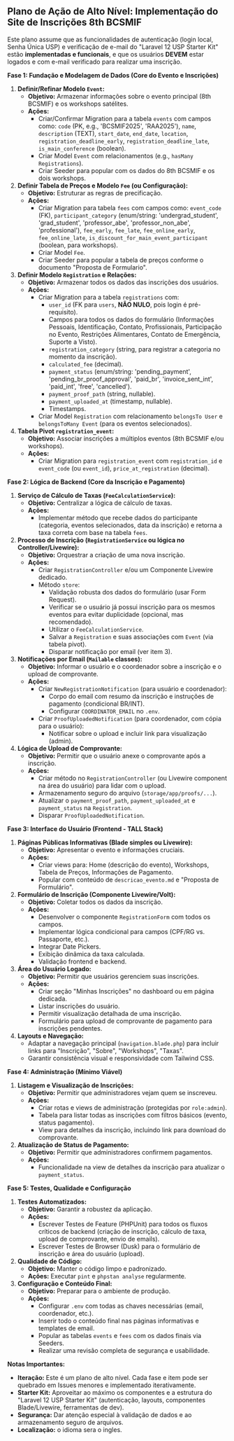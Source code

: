## Plano de Ação de Alto Nível: Implementação do Site de Inscrições 8th BCSMIF

Este plano assume que as funcionalidades de autenticação (login local, Senha Única USP) e verificação de e-mail do "Laravel 12 USP Starter Kit" estão **implementadas e funcionais**, e que os usuários **DEVEM** estar logados e com e-mail verificado para realizar uma inscrição.

**Fase 1: Fundação e Modelagem de Dados (Core do Evento e Inscrições)**

1.  **Definir/Refinar Modelo `Event`:**
    *   **Objetivo:** Armazenar informações sobre o evento principal (8th BCSMIF) e os workshops satélites.
    *   **Ações:**
        *   Criar/Confirmar Migration para a tabela `events` com campos como: `code` (PK, e.g., 'BCSMIF2025', 'RAA2025'), `name`, `description` (TEXT), `start_date`, `end_date`, `location`, `registration_deadline_early`, `registration_deadline_late`, `is_main_conference` (boolean).
        *   Criar Model `Event` com relacionamentos (e.g., `hasMany Registrations`).
        *   Criar Seeder para popular com os dados do 8th BCSMIF e os dois workshops.
2.  **Definir Tabela de Preços e Modelo `Fee` (ou Configuração):**
    *   **Objetivo:** Estruturar as regras de precificação.
    *   **Ações:**
        *   Criar Migration para tabela `fees` com campos como: `event_code` (FK), `participant_category` (enum/string: 'undergrad_student', 'grad_student', 'professor_abe', 'professor_non_abe', 'professional'), `fee_early`, `fee_late`, `fee_online_early`, `fee_online_late`, `is_discount_for_main_event_participant` (boolean, para workshops).
        *   Criar Model `Fee`.
        *   Criar Seeder para popular a tabela de preços conforme o documento "Proposta de Formulario".
3.  **Definir Modelo `Registration` e Relações:**
    *   **Objetivo:** Armazenar todos os dados das inscrições dos usuários.
    *   **Ações:**
        *   Criar Migration para a tabela `registrations` com:
            *   `user_id` (FK para `users`, **NÃO NULO**, pois login é pré-requisito).
            *   Campos para todos os dados do formulário (Informações Pessoais, Identificação, Contato, Profissionais, Participação no Evento, Restrições Alimentares, Contato de Emergência, Suporte a Visto).
            *   `registration_category` (string, para registrar a categoria no momento da inscrição).
            *   `calculated_fee` (decimal).
            *   `payment_status` (enum/string: 'pending_payment', 'pending_br_proof_approval', 'paid_br', 'invoice_sent_int', 'paid_int', 'free', 'cancelled').
            *   `payment_proof_path` (string, nullable).
            *   `payment_uploaded_at` (timestamp, nullable).
            *   Timestamps.
        *   Criar Model `Registration` com relacionamento `belongsTo User` e `belongsToMany Event` (para os eventos selecionados).
4.  **Tabela Pivot `registration_event`:**
    *   **Objetivo:** Associar inscrições a múltiplos eventos (8th BCSMIF e/ou workshops).
    *   **Ações:**
        *   Criar Migration para `registration_event` com `registration_id` e `event_code` (ou `event_id`), `price_at_registration` (decimal).

**Fase 2: Lógica de Backend (Core da Inscrição e Pagamento)**

1.  **Serviço de Cálculo de Taxas (`FeeCalculationService`):**
    *   **Objetivo:** Centralizar a lógica de cálculo de taxas.
    *   **Ações:**
        *   Implementar método que recebe dados do participante (categoria, eventos selecionados, data da inscrição) e retorna a taxa correta com base na tabela `fees`.
2.  **Processo de Inscrição (`RegistrationService` ou lógica no Controller/Livewire):**
    *   **Objetivo:** Orquestrar a criação de uma nova inscrição.
    *   **Ações:**
        *   Criar `RegistrationController` e/ou um Componente Livewire dedicado.
        *   Método `store`:
            *   Validação robusta dos dados do formulário (usar Form Request).
            *   Verificar se o usuário já possui inscrição para os mesmos eventos para evitar duplicidade (opcional, mas recomendado).
            *   Utilizar o `FeeCalculationService`.
            *   Salvar a `Registration` e suas associações com `Event` (via tabela pivot).
            *   Disparar notificação por email (ver item 3).
3.  **Notificações por Email (`Mailable` classes):**
    *   **Objetivo:** Informar o usuário e o coordenador sobre a inscrição e o upload de comprovante.
    *   **Ações:**
        *   Criar `NewRegistrationNotification` (para usuário e coordenador):
            *   Corpo do email com resumo da inscrição e instruções de pagamento (condicional BR/INT).
            *   Configurar `COORDINATOR_EMAIL` no `.env`.
        *   Criar `ProofUploadedNotification` (para coordenador, com cópia para o usuário):
            *   Notificar sobre o upload e incluir link para visualização (admin).
4.  **Lógica de Upload de Comprovante:**
    *   **Objetivo:** Permitir que o usuário anexe o comprovante após a inscrição.
    *   **Ações:**
        *   Criar método no `RegistrationController` (ou Livewire component na área do usuário) para lidar com o upload.
        *   Armazenamento seguro do arquivo (`storage/app/proofs/...`).
        *   Atualizar o `payment_proof_path`, `payment_uploaded_at` e `payment_status` na `Registration`.
        *   Disparar `ProofUploadedNotification`.

**Fase 3: Interface do Usuário (Frontend - TALL Stack)**

1.  **Páginas Públicas Informativas (Blade simples ou Livewire):**
    *   **Objetivo:** Apresentar o evento e informações cruciais.
    *   **Ações:**
        *   Criar views para: Home (descrição do evento), Workshops, Tabela de Preços, Informações de Pagamento.
        *   Popular com conteúdo de `descricao_evento.md` e "Proposta de Formulário".
2.  **Formulário de Inscrição (Componente Livewire/Volt):**
    *   **Objetivo:** Coletar todos os dados da inscrição.
    *   **Ações:**
        *   Desenvolver o componente `RegistrationForm` com todos os campos.
        *   Implementar lógica condicional para campos (CPF/RG vs. Passaporte, etc.).
        *   Integrar Date Pickers.
        *   Exibição dinâmica da taxa calculada.
        *   Validação frontend e backend.
3.  **Área do Usuário Logado:**
    *   **Objetivo:** Permitir que usuários gerenciem suas inscrições.
    *   **Ações:**
        *   Criar seção "Minhas Inscrições" no dashboard ou em página dedicada.
        *   Listar inscrições do usuário.
        *   Permitir visualização detalhada de uma inscrição.
        *   Formulário para upload de comprovante de pagamento para inscrições pendentes.
4.  **Layouts e Navegação:**
    *   Adaptar a navegação principal (`navigation.blade.php`) para incluir links para "Inscrição", "Sobre", "Workshops", "Taxas".
    *   Garantir consistência visual e responsividade com Tailwind CSS.

**Fase 4: Administração (Mínimo Viável)**

1.  **Listagem e Visualização de Inscrições:**
    *   **Objetivo:** Permitir que administradores vejam quem se inscreveu.
    *   **Ações:**
        *   Criar rotas e views de administração (protegidas por `role:admin`).
        *   Tabela para listar todas as inscrições com filtros básicos (evento, status pagamento).
        *   View para detalhes da inscrição, incluindo link para download do comprovante.
2.  **Atualização de Status de Pagamento:**
    *   **Objetivo:** Permitir que administradores confirmem pagamentos.
    *   **Ações:**
        *   Funcionalidade na view de detalhes da inscrição para atualizar o `payment_status`.

**Fase 5: Testes, Qualidade e Configuração**

1.  **Testes Automatizados:**
    *   **Objetivo:** Garantir a robustez da aplicação.
    *   **Ações:**
        *   Escrever Testes de Feature (PHPUnit) para todos os fluxos críticos de backend (criação de inscrição, cálculo de taxa, upload de comprovante, envio de emails).
        *   Escrever Testes de Browser (Dusk) para o formulário de inscrição e área do usuário (upload).
2.  **Qualidade de Código:**
    *   **Objetivo:** Manter o código limpo e padronizado.
    *   **Ações:** Executar `pint` e `phpstan analyse` regularmente.
3.  **Configuração e Conteúdo Final:**
    *   **Objetivo:** Preparar para o ambiente de produção.
    *   **Ações:**
        *   Configurar `.env` com todas as chaves necessárias (email, coordenador, etc.).
        *   Inserir todo o conteúdo final nas páginas informativas e templates de email.
        *   Popular as tabelas `events` e `fees` com os dados finais via Seeders.
        *   Realizar uma revisão completa de segurança e usabilidade.

**Notas Importantes:**

*   **Iteração:** Este é um plano de alto nível. Cada fase e item pode ser quebrado em Issues menores e implementado iterativamente.
*   **Starter Kit:** Aproveitar ao máximo os componentes e a estrutura do "Laravel 12 USP Starter Kit" (autenticação, layouts, componentes Blade/Livewire, ferramentas de dev).
*   **Segurança:** Dar atenção especial à validação de dados e ao armazenamento seguro de arquivos.
*   **Localização:** o idioma sera o ingles.

